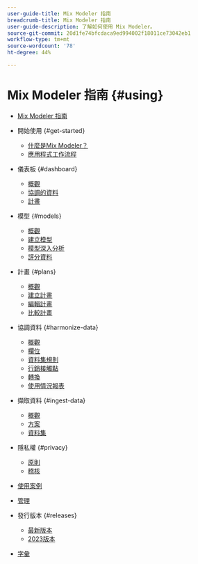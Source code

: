 ```yaml
---
user-guide-title: Mix Modeler 指南
breadcrumb-title: Mix Modeler 指南
user-guide-description: 了解如何使用 Mix Modeler。
source-git-commit: 20d1fe74bfcdaca9ed994002f18011ce73042eb1
workflow-type: tm+mt
source-wordcount: '78'
ht-degree: 44%

---
```



# Mix Modeler 指南 {#using}

+ [Mix Modeler 指南](/help/overview.md)

+ 開始使用 {#get-started}
   + [什麼是Mix Modeler？](/help/get-started/about.md)
   + [應用程式工作流程](/help/get-started/workflow.md)

+ 儀表板 {#dashboard}
   + [概觀](/help/dashboard/overview.md)
   + [協調的資料](/help/dashboard/harmonized-data.md)
   + [計畫](/help/dashboard/plans.md)

+ 模型 {#models}
   + [概觀](/help/models/overview.md)
   + [建立模型](/help/models/create.md)
   + [模型深入分析](/help/models/insights.md)
   + [評分資料](/help/models/scoring-data.md)

+ 計畫 {#plans}
   + [概觀](/help/plans/overview.md)
   + [建立計畫](/help/plans/create.md)
   + [編輯計畫](/help/plans/edit.md)
   + [比較計畫](/help/plans/compare.md)

+ 協調資料 {#harmonize-data}
   + [概觀](/help/harmonize-data/overview.md)
   + [欄位](/help/harmonize-data/fields.md)
   + [資料集規則](/help/harmonize-data/dataset-rules.md)
   + [行銷接觸點](/help/harmonize-data/marketing-touchpoints.md)
   + [轉換](/help/harmonize-data/conversions.md)
   + [使用情況報表](/help/harmonize-data/usage-report.md)

+ 擷取資料 {#ingest-data}
   + [概觀](/help/ingest-data/overview.md)
   + [方案](/help/ingest-data/schemas.md)
   + [資料集](/help/ingest-data/datasets.md)

+ 隱私權 {#privacy}
   + [原則](/help/privacy/policies.md)
   + [稽核](/help/privacy/audits.md)

+ [使用案例](/help/main-guide/use-cases.md)

+ [管理](/help/main-guide/administration.md)

+ 發行版本 {#releases}
   + [最新版本](/help/releases/latest.md)
   + [2023版本](/help/releases/2023.md)

+ [字彙](/help/main-guide/glossary.md)

